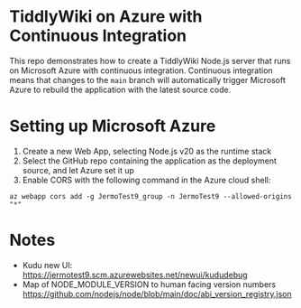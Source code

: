 # TiddlyWiki on Azure with Continuous Integration

This repo demonstrates how to create a TiddlyWiki Node.js server that runs on Microsoft Azure with continuous integration. Continuous integration means that changes to the `main` branch will automatically trigger Microsoft Azure to rebuild the application with the latest source code.

# Setting up Microsoft Azure

1. Create a new Web App, selecting Node.js v20 as the runtime stack
2. Select the GitHub repo containing the application as the deployment source, and let Azure set it up
3. Enable CORS with the following command in the Azure cloud shell:

```
az webapp cors add -g JermoTest9_group -n JermoTest9 --allowed-origins "*"
```

# Notes

* Kudu new UI: https://jermotest9.scm.azurewebsites.net/newui/kududebug
* Map of NODE_MODULE_VERSION to human facing version numbers https://github.com/nodejs/node/blob/main/doc/abi_version_registry.json

